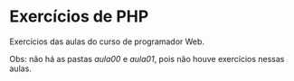 # Exercícios de PHP
Exercícios das aulas do curso de programador Web.

Obs: não há as pastas _aula00_ e _aula01_, pois não houve exercícios nessas aulas.
